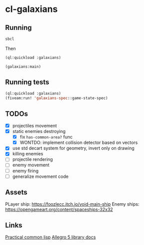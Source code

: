 # cl-galaxians

## Running

```sh
sbcl
```

Then

```cl
(ql:quickload :galaxians)

(galaxians:main)
```

## Running tests
```cl
(ql:quickload :galaxians)
(fiveam:run! 'galaxians-spec::game-state-spec)
```

## TODOs

- [x] projectiles movement
- [x] static enemies destroying
    - [x] fix `has-common-area?` func
    - [x] WONTDO: implement collision detector based on vectors
- [x] use std decart system for geometry, invert only on drawing
- [x] killing enemies
- [ ] projectile rendering
- [ ] enemy movement
- [ ] enemy firing
- [ ] generalize movement code

## Assets

PLayer ship: https://foozlecc.itch.io/void-main-ship
Enemy ships: https://opengameart.org/content/spaceships-32x32

## Links

[Practical common lisp](https://gigamonkeys.com/book/)
[Allegro 5 library docs](https://liballeg.org/a5docs/trunk/)

